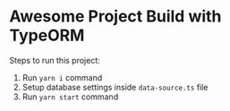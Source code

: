 # Awesome Project Build with TypeORM

Steps to run this project:

1. Run `yarn i` command
2. Setup database settings inside `data-source.ts` file
3. Run `yarn start` command
